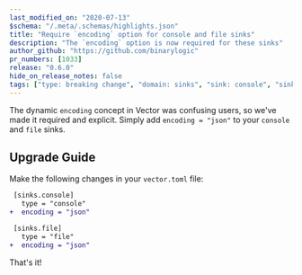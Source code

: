 ```yaml
---
last_modified_on: "2020-07-13"
$schema: "/.meta/.schemas/highlights.json"
title: "Require `encoding` option for console and file sinks"
description: "The `encoding` option is now required for these sinks"
author_github: "https://github.com/binarylogic"
pr_numbers: [1033]
release: "0.6.0"
hide_on_release_notes: false
tags: ["type: breaking change", "domain: sinks", "sink: console", "sink: file"]
---
```


The dynamic `encoding` concept in Vector was confusing users, so we've made
it required and explicit. Simply add `encoding = "json"` to your `console` and
`file` sinks.

## Upgrade Guide

Make the following changes in your `vector.toml` file:

```diff title="vector.toml"
 [sinks.console]
   type = "console"
+  encoding = "json"

 [sinks.file]
   type = "file"
+  encoding = "json"
```

That's it!


